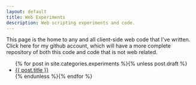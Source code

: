 ```yaml
---
layout: default
title: Web Experiments
description: Web scripting experiments and code.
---
```


This page is the home to any and all client-side web code that I've written. Click here for my github account, which will have a more complete repository of both this code and code that is not web related.

<ul>
{% for post in site.categories.experiments %}{% unless post.draft %}
<li class="exp"><a href="{{ post.url }}">{{ post.title }}</a></li>
{% endunless %}{% endfor %}
</ul>